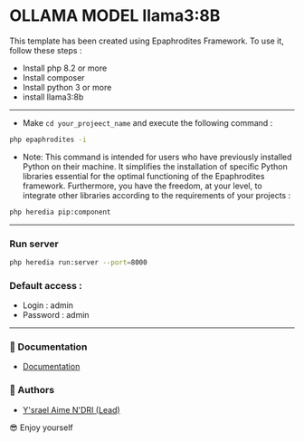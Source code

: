 # OLLAMA MODEL llama3:8B
This template has been created using Epaphrodites Framework.
To use it, follow these steps :
- Install php 8.2 or more
- Install composer
- Install python 3 or more
- install llama3:8b
 
---

- Make ``cd your_projeect_name`` and execute the following command :
```bash
php epaphrodites -i
```

- Note: This command is intended for users who have previously installed Python on their machine. It simplifies the installation of specific Python libraries essential for the optimal functioning of the Epaphrodites framework. Furthermore, you have the freedom, at your level, to integrate other libraries according to the requirements of your projects :

```bash
php heredia pip:component
```

---

### Run server

```bash
php heredia run:server --port=8000
```

### Default access :
- Login : admin
- Password : admin

---
### 📗 Documentation

- [Documentation](https://epaphrodite.org/)

### 👥 Authors

- [Y'srael Aime N'DRI (Lead) ](https://github.com/ysrael-aime-ndri)

😎 Enjoy yourself